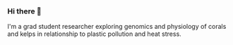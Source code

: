 ### Hi there 👋

I'm a grad student researcher exploring genomics and physiology of corals and kelps in relationship to plastic pollution and heat stress.

<!--
**sarahtanja/sarahtanja** is a ✨ _special_ ✨ repository because its `README.md` (this file) appears on your GitHub profile.

Here are some ideas to get you started:

- 🔭 I’m currently working on ...
- 🌱 I’m currently learning ...
- 👯 I’m looking to collaborate on ...
- 🤔 I’m looking for help with ...
- 💬 Ask me about ...
- 📫 How to reach me: stanja@uw.edu(
- 😄 Pronouns: ...
- ⚡ Fun fact: ...
-->
